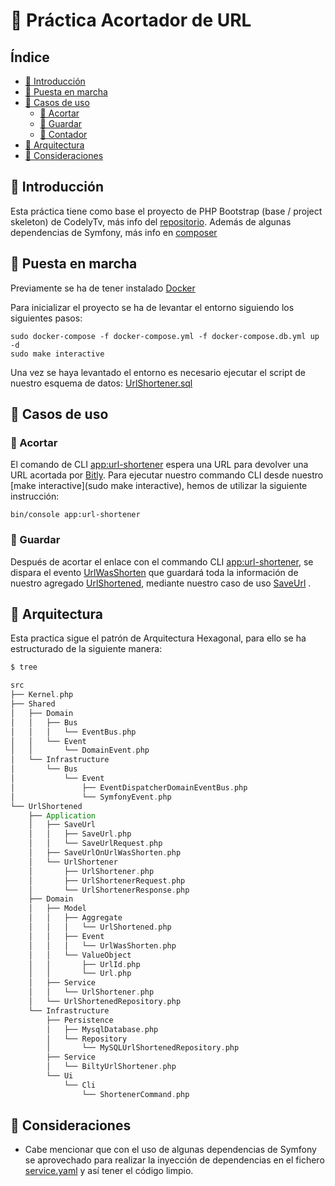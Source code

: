 # 👀 Práctica Acortador de URL

## Índice

* [🎉 Introducción](#-introduccin)
* [🔗 Puesta en marcha](#-inicializacion)
* [🎯 Casos de uso](#-casos-de-uso)
    * [🔗 Acortar](#-acortar)
    * [🏪 Guardar](#-guardar)
    * [🎰 Contador](#-contador)
* [🚀 Arquitectura](#-arquitectura)
* [🤔 Consideraciones](#-consideraciones)

## 🎉 Introducción

Esta práctica tiene como base el proyecto de PHP Bootstrap (base / project skeleton) de CodelyTv, más info del [repositorio](https://github.com/CodelyTV/php-basic-skeleton).
Además de algunas dependencias de Symfony, más info en [composer](composer.json)

## 🔗 Puesta en marcha

Previamente se ha de tener instalado [Docker](https://www.docker.com/get-started)

Para inicializar el proyecto se ha de levantar el entorno siguiendo los siguientes pasos:

    sudo docker-compose -f docker-compose.yml -f docker-compose.db.yml up -d
    sudo make interactive

Una vez se haya levantado el entorno es necesario ejecutar el script de nuestro esquema de datos: 
    [UrlShortener.sql](database/urlShortener.sql)   

## 🎯 Casos de uso 

### 🔗 Acortar

El comando de CLI [app:url-shortener](src/UrlShortened/Infrastructure/Ui/Cli/ShortenerCommand.php) espera una URL para devolver una URL acortada por [Bitly](src/UrlShortened/Infrastructure/Service/BiltyUrlShortener.php). Para ejecutar nuestro 
commando CLI desde nuestro [make interactive](sudo make interactive), hemos de utilizar la siguiente instrucción:

    bin/console app:url-shortener

### 🏪 Guardar

Después de acortar el enlace con el commando CLI [app:url-shortener](src/UrlShortened/Infrastructure/Ui/Cli/ShortenerCommand.php), se dispara el evento [UrlWasShorten](src/UrlShortened/Domain/Model/Event/UrlWasShorten.php) que guardará toda 
la información de nuestro agregado [UrlShortened](src/UrlShortened/Domain/Model/Aggregate/UrlShortened.php), mediante nuestro caso de uso [SaveUrl](src/UrlShortened/Application/SaveUrl/SaveUrl.php) .


## 🚀 Arquitectura
Esta practica sigue el patrón de Arquitectura Hexagonal, para ello se ha estructurado de la siguiente  manera:

```scala
$ tree

src
├── Kernel.php
├── Shared
│   ├── Domain
│   │   ├── Bus
│   │   │   └── EventBus.php
│   │   └── Event
│   │       └── DomainEvent.php
│   └── Infrastructure
│       └── Bus
│           └── Event
│               ├── EventDispatcherDomainEventBus.php
│               └── SymfonyEvent.php
└── UrlShortened
    ├── Application
    │   ├── SaveUrl
    │   │   ├── SaveUrl.php
    │   │   └── SaveUrlRequest.php
    │   ├── SaveUrlOnUrlWasShorten.php
    │   └── UrlShortener
    │       ├── UrlShortener.php
    │       ├── UrlShortenerRequest.php
    │       └── UrlShortenerResponse.php
    ├── Domain
    │   ├── Model
    │   │   ├── Aggregate
    │   │   │   └── UrlShortened.php
    │   │   ├── Event
    │   │   │   └── UrlWasShorten.php
    │   │   └── ValueObject
    │   │       ├── UrlId.php
    │   │       └── Url.php
    │   ├── Service
    │   │   └── UrlShortener.php
    │   └── UrlShortenedRepository.php
    └── Infrastructure
        ├── Persistence
        │   ├── MysqlDatabase.php
        │   └── Repository
        │       └── MySQLUrlShortenedRepository.php
        ├── Service
        │   └── BiltyUrlShortener.php
        └── Ui
            └── Cli
                └── ShortenerCommand.php

```

## 🤔 Consideraciones

*  Cabe mencionar que con el uso de algunas dependencias de Symfony se aprovechado para realizar la inyección de dependencias en el fichero [service.yaml](config/services.yaml)
   y así tener el código limpio.
